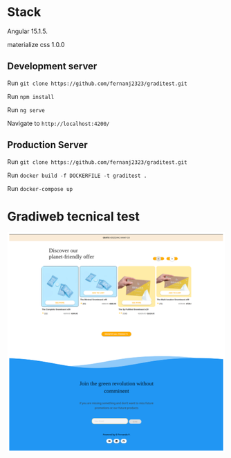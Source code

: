 # Stack 
Angular 15.1.5.

materialize css 1.0.0 


## Development server
Run `git clone https://github.com/fernanj2323/graditest.git`

Run `npm install`

Run `ng serve`

Navigate to `http://localhost:4200/`


## Production Server 
Run `git clone https://github.com/fernanj2323/graditest.git`

Run `docker build -f DOCKERFILE -t graditest .`

Run `docker-compose up`  


# Gradiweb tecnical test 
![](src/assets/gradi.png)


